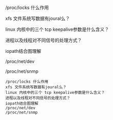 /proc/locks 什么作用

xfs 文件系统写数据有joural么？

linux 内核中的三个 tcp keepalive参数是什么含义？

进程以及线程对不同信号的处理方式？

iopath结合图理解

/proc/net/dev

/proc/net/snmp


    /proc/locks 什么作用
    xfs 文件系统写数据有joural么？
    linux 内核中的三个 tcp keepalive参数是什么含义？
    进程以及线程对不同信号的处理方式？
    iopath结合图理解
    /proc/net/dev
    /proc/net/snmp
